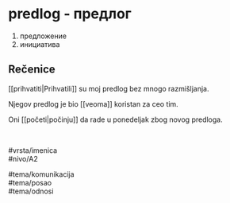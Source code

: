# predlog - предлог

1. предложение  
2. инициатива

## Rečenice

[[prihvatiti|Prihvatili]] su moj predlog bez mnogo razmišljanja.

Njegov predlog je bio [[veoma]] koristan za ceo tim.

Oni [[početi|počinju]] da rade u ponedeljak zbog novog predloga.

<br>

#vrsta/imenica  
#nivo/A2  

#tema/komunikacija  
#tema/posao  
#tema/odnosi  
